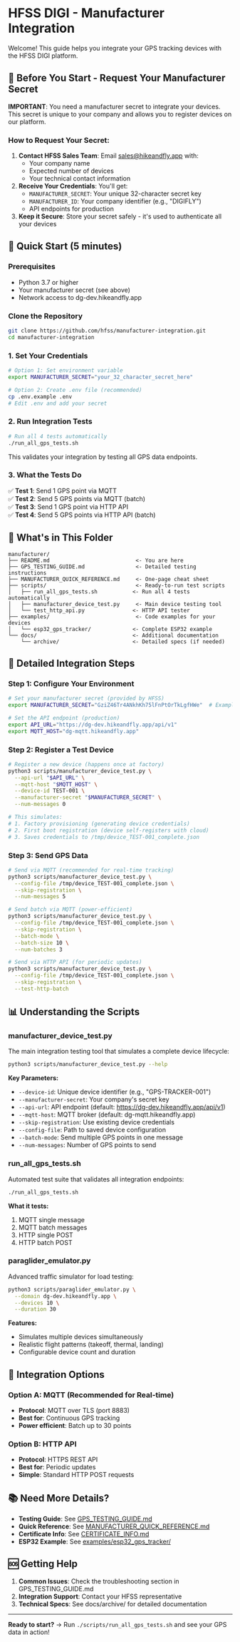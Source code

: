 # HFSS DIGI - Manufacturer Integration

Welcome! This guide helps you integrate your GPS tracking devices with the HFSS DIGI platform.

## 🔑 Before You Start - Request Your Manufacturer Secret

**IMPORTANT**: You need a manufacturer secret to integrate your devices. This secret is unique to your company and allows you to register devices on our platform.

### How to Request Your Secret:
1. **Contact HFSS Sales Team**: Email sales@hikeandfly.app with:
   - Your company name
   - Expected number of devices
   - Your technical contact information
2. **Receive Your Credentials**: You'll get:
   - `MANUFACTURER_SECRET`: Your unique 32-character secret key
   - `MANUFACTURER_ID`: Your company identifier (e.g., "DIGIFLY")
   - API endpoints for production
3. **Keep it Secure**: Store your secret safely - it's used to authenticate all your devices

## 🚀 Quick Start (5 minutes)

### Prerequisites
- Python 3.7 or higher
- Your manufacturer secret (see above)
- Network access to dg-dev.hikeandfly.app

### Clone the Repository
```bash
git clone https://github.com/hfss/manufacturer-integration.git
cd manufacturer-integration
```

### 1. Set Your Credentials

```bash
# Option 1: Set environment variable
export MANUFACTURER_SECRET="your_32_character_secret_here"

# Option 2: Create .env file (recommended)
cp .env.example .env
# Edit .env and add your secret
```

### 2. Run Integration Tests

```bash
# Run all 4 tests automatically
./run_all_gps_tests.sh
```

This validates your integration by testing all GPS data endpoints.

### 3. What the Tests Do

✅ **Test 1**: Send 1 GPS point via MQTT  
✅ **Test 2**: Send 5 GPS points via MQTT (batch)  
✅ **Test 3**: Send 1 GPS point via HTTP API  
✅ **Test 4**: Send 5 GPS points via HTTP API (batch)  

## 📁 What's in This Folder

```
manufacturer/
├── README.md                           <- You are here
├── GPS_TESTING_GUIDE.md                <- Detailed testing instructions
├── MANUFACTURER_QUICK_REFERENCE.md     <- One-page cheat sheet
├── scripts/                            <- Ready-to-run test scripts
│   ├── run_all_gps_tests.sh           <- Run all 4 tests automatically
│   ├── manufacturer_device_test.py     <- Main device testing tool
│   └── test_http_api.py               <- HTTP API tester
├── examples/                           <- Code examples for your devices
│   └── esp32_gps_tracker/             <- Complete ESP32 example
└── docs/                              <- Additional documentation
    └── archive/                       <- Detailed specs (if needed)
```

## 🎯 Detailed Integration Steps

### Step 1: Configure Your Environment
```bash
# Set your manufacturer secret (provided by HFSS)
export MANUFACTURER_SECRET="GziZ46Tr4ANkhKh75lFnPtOrTkLgfHWe"  # Example - use your actual secret

# Set the API endpoint (production)
export API_URL="https://dg-dev.hikeandfly.app/api/v1"
export MQTT_HOST="dg-mqtt.hikeandfly.app"
```

### Step 2: Register a Test Device
```bash
# Register a new device (happens once at factory)
python3 scripts/manufacturer_device_test.py \
  --api-url "$API_URL" \
  --mqtt-host "$MQTT_HOST" \
  --device-id TEST-001 \
  --manufacturer-secret "$MANUFACTURER_SECRET" \
  --num-messages 0

# This simulates:
# 1. Factory provisioning (generating device credentials)
# 2. First boot registration (device self-registers with cloud)
# 3. Saves credentials to /tmp/device_TEST-001_complete.json
```

### Step 3: Send GPS Data
```bash
# Send via MQTT (recommended for real-time tracking)
python3 scripts/manufacturer_device_test.py \
  --config-file /tmp/device_TEST-001_complete.json \
  --skip-registration \
  --num-messages 5

# Send batch via MQTT (power-efficient)
python3 scripts/manufacturer_device_test.py \
  --config-file /tmp/device_TEST-001_complete.json \
  --skip-registration \
  --batch-mode \
  --batch-size 10 \
  --num-batches 3

# Send via HTTP API (for periodic updates)
python3 scripts/manufacturer_device_test.py \
  --config-file /tmp/device_TEST-001_complete.json \
  --skip-registration \
  --test-http-batch
```

## 📊 Understanding the Scripts

### manufacturer_device_test.py
The main integration testing tool that simulates a complete device lifecycle:

```bash
python3 scripts/manufacturer_device_test.py --help
```

**Key Parameters:**
- `--device-id`: Unique device identifier (e.g., "GPS-TRACKER-001")
- `--manufacturer-secret`: Your company's secret key
- `--api-url`: API endpoint (default: https://dg-dev.hikeandfly.app/api/v1)
- `--mqtt-host`: MQTT broker (default: dg-mqtt.hikeandfly.app)
- `--skip-registration`: Use existing device credentials
- `--config-file`: Path to saved device configuration
- `--batch-mode`: Send multiple GPS points in one message
- `--num-messages`: Number of GPS points to send

### run_all_gps_tests.sh
Automated test suite that validates all integration endpoints:

```bash
./run_all_gps_tests.sh
```

**What it tests:**
1. MQTT single message
2. MQTT batch messages
3. HTTP single POST
4. HTTP batch POST

### paraglider_emulator.py
Advanced traffic simulator for load testing:

```bash
python3 scripts/paraglider_emulator.py \
  --domain dg-dev.hikeandfly.app \
  --devices 10 \
  --duration 30
```

**Features:**
- Simulates multiple devices simultaneously
- Realistic flight patterns (takeoff, thermal, landing)
- Configurable device count and duration

## 🔧 Integration Options

### Option A: MQTT (Recommended for Real-time)
- **Protocol**: MQTT over TLS (port 8883)
- **Best for**: Continuous GPS tracking
- **Power efficient**: Batch up to 30 points

### Option B: HTTP API
- **Protocol**: HTTPS REST API
- **Best for**: Periodic updates
- **Simple**: Standard HTTP POST requests

## 📚 Need More Details?

- **Testing Guide**: See [GPS_TESTING_GUIDE.md](GPS_TESTING_GUIDE.md)
- **Quick Reference**: See [MANUFACTURER_QUICK_REFERENCE.md](MANUFACTURER_QUICK_REFERENCE.md)
- **Certificate Info**: See [CERTIFICATE_INFO.md](CERTIFICATE_INFO.md)
- **ESP32 Example**: See [examples/esp32_gps_tracker/](examples/esp32_gps_tracker/)

## 🆘 Getting Help

1. **Common Issues**: Check the troubleshooting section in GPS_TESTING_GUIDE.md
2. **Integration Support**: Contact your HFSS representative
3. **Technical Specs**: See docs/archive/ for detailed documentation

---

**Ready to start?** → Run `./scripts/run_all_gps_tests.sh` and see your GPS data in action!
